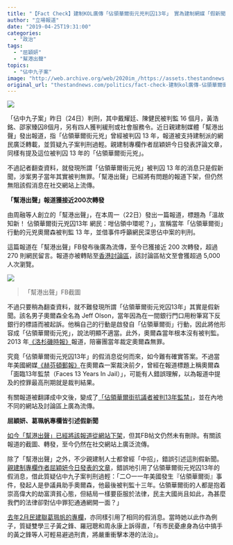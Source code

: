 ```yaml
---
title: "【Fact Check】建制KOL廣傳「佔領華爾街元兇判囚13年」　實為建制網媒「假新聞」"
author: "立場報道"
date: "2019-04-25T19:31:00"
categories:
  - "政治"
tags:
  - "屈穎妍"
  - "幫港出聲"
topics:
  - "佔中九子案"
image: "http://web.archive.org/web/2020im_/https://assets.thestandnews.com/media/photos/fake-1420copy_4Ujvc.png"
original_url: "thestandnews.com/politics/fact-check-建制kol廣傳-佔領華爾街元兇判囚13年-實為建制網媒-假新聞"
---
```

![](http://web.archive.org/web/2020im_/https://assets.thestandnews.com/media/photos/fake-1420copy_4Ujvc.png)

「佔中九子案」昨日（24日）判刑，其中戴耀廷、陳健民被判監 16 個月，黃浩銘、邵家臻囚8個月，另有四人獲判緩刑或社會服務令。近日親建制媒體「幫港出聲」發出報道，指「佔領華爾街元兇」曾經被判囚 13 年，報道被支持建制派的網民廣泛轉載，並質疑九子案判刑過輕。親建制專欄作者屈穎妍今日發表評論文章，同樣有提及這位被判囚 13 年的「佔領華爾街元兇」。

不過記者翻查資料，就發現所謂「佔領華爾街元兇」被判囚 13 年的消息只是假新聞，涉案男子當年其實被判無罪。「幫港出聲」已經將有問題的報道下架，但仍然無阻該假消息在社交網站上流傳。

**「幫港出聲」報道獲接近200次轉發**

由周融等人創立的「幫港出聲」，在本周一（22日）發出一篇報道，標題為「溫故知新！ 佔領華爾街元兇囚13年 網民：咁佔領中環呢？」，宣稱當年「佔領華爾街」行動的元兇奧爾森被判監 13 年，並借事件呼籲網民深思佔中案的判刑。

這篇報道在「幫港出聲」FB發布後廣為流傳，至今已獲接近 200 次轉發，超過 270 則網民留言。報道亦被轉貼至[香港討論區](http://web.archive.org/web/20210917130928/https://news.discuss.com.hk/viewthread.php?tid=28173971&extra=page%3D1)，該討論區帖文至會獲超過 5,000 人次瀏覽。

![](http://web.archive.org/web/2020im_/https://assets.thestandnews.com/media/photos/E69CAAE591BDE5908D_4V2q4.png)
> 「幫港出聲」FB截圖

不過只要稍為翻查資料，就不難發現所謂「佔領華爾街元兇囚13年」其實是假新聞。該名男子奧爾森全名為 Jeff Olson，當年因為在一間銀行門口用粉筆寫下反銀行的標語而被起訴。他稱自己的行動是啟發自「佔領華爾街」行動，因此將他形容成「佔領華爾街元兇」，說法明顯不適當。此外，奧爾森當年根本沒有被判監。2013 年[《洛杉磯時報》](http://web.archive.org/web/20210917130928/https://www.latimes.com/local/lanow/la-me-ln-chalk-verdict-20130701-story.html)報道，陪審團當年裁定奧爾森無罪。

究竟「佔領華爾街元兇囚13年」的假消息從何而來，如今難有確實答案。不過當年美國網媒[《赫芬頓郵報》](http://web.archive.org/web/20210917130928/https://www.huffpost.com/entry/jeff-olson-california-banks_n_3499177)在奧爾森一案裁決前夕，曾經在報道標題上稱奧爾森「面臨13年監禁（Faces 13 Years In Jail）」，可能有人錯誤理解，以為報道中提及的控罪最高刑期就是裁判結果。

有關報道被翻譯成中文後，變成了[「佔領華爾街抗議者被判13年監禁」](http://web.archive.org/web/20210917130928/https://www.yicai.com/news/4031079.html)，並在內地不同的網站及討論區上廣為流傳。

**屈穎妍、葛珮帆專欄皆引述假新聞**

[如今「幫港出聲」已經將該報道從網站下架](http://web.archive.org/web/20210917130928/https://www.silentmajority.hk/404)，但其FB帖文仍然未有刪除。有關該報道的截圖、轉發，至今仍然在社交網站上廣泛流傳。

除了「幫港出聲」之外，不少親建制人士都曾經「中招」，錯誤引述這則假新聞。[親建制專欄作者屈穎妍今日發表的文章](http://web.archive.org/web/20210917130928/http://hd.stheadline.com/news/columns/398/20190425/758770/)，錯誤地引用了佔領華爾街元兇囚13年的假消息，借此質疑佔中九子案判刑過輕：「二○一一年美國發生『佔領華爾街』事件，發起人是參議員助手奧爾森，他最後被判監十三年。佔領華爾街的人都是抱着崇高偉大的劫富濟貧心態，但結局一樣要臣服於法律，民主大國尚且如此，為甚麼我們的法律卻對佔中罪犯通通網開一面？」

[去年2月民建聯葛珮帆的專欄](http://web.archive.org/web/20210917130928/https://orientaldaily.on.cc/cnt/news/20180214/mobile/odn-20180214-0214_00184_006.html?fbclid=IwAR2CdJjCQPLQuWnLPJ0AoBa1I24jl_66eiZJQGGknQZdjSFLkOhVvI3Z6WI)，亦同樣引用了相同的假消息。當時她以此作為例子，質疑雙學三子黃之鋒、羅冠聰和周永康上訴得直，「有市民憂慮身為佔中搞手的黃之鋒等人可輕易避過刑責，將嚴重衝擊本港的法治」。